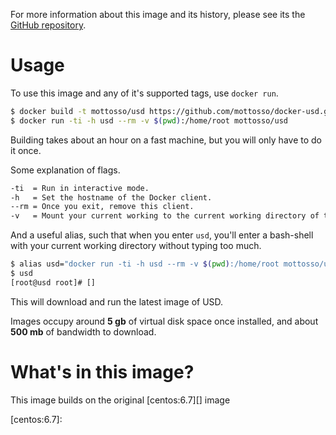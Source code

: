 For more information about this image and its history, please see its the 
[GitHub repository][1].

[1]: https://github.com/mottosso/docker-usd

# Usage

To use this image and any of it's supported tags, use `docker run`.

```bash
$ docker build -t mottosso/usd https://github.com/mottosso/docker-usd.git
$ docker run -ti -h usd --rm -v $(pwd):/home/root mottosso/usd
```

Building takes about an hour on a fast machine, but you will only have to do it once.

Some explanation of flags.

```bash
-ti  = Run in interactive mode.
-h   = Set the hostname of the Docker client.
--rm = Once you exit, remove this client.
-v   = Mount your current working to the current working directory of the client.
```

And a useful alias, such that when you enter `usd`, you'll enter a bash-shell with your current working directory without typing too much.

```bash
$ alias usd="docker run -ti -h usd --rm -v $(pwd):/home/root mottosso/usd"
$ usd
[root@usd root]# []
```

This will download and run the latest image of USD.

Images occupy around **5 gb** of virtual disk space once installed, and about 
**500 mb** of bandwidth to download.

# What's in this image?

This image builds on the original [centos:6.7][] image

[centos:6.7]: 

